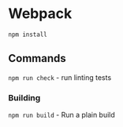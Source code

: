 # Webpack

`npm install`

## Commands

`npm run check` - run linting tests

### Building

`npm run build` - Run a plain build


